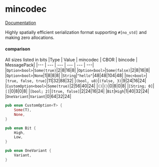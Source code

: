 # mincodec

[Documentation](https://noocene.github.io/mincodec)

Highly spatially efficient serialization format supporting `#[no_std]` and making zero allocations.

#### comparison
All sizes listed in bits
|Type | Value | mincodec | CBOR | bincode | MessagePack|
|--- | --- | --- | --- | --- | ---|
|`Option<bool>`|`Some(true)`|2|8|16|8|
|`Option<bool>`|`Some(false)`|2|8|16|8|
|`Option<bool>`|`None`|1|8|8|8|
|`String`|`"hello"`|48|48|104|48|
|`Vec<bool>`|`[true, false, true]`|11|32|88|32|
|`(bool, u8)`|`(false, 3)`|9|24|16|24|
|`CustomOption<bool>`|`Some(true)`|2|56|40|24|
|`()`|`()`|0|8|0|8|
|`[String; 0]`|`[]`|0|8|0|8|
|`[bool; 2]`|`[true, false]`|2|24|16|24|
|`Bit`|`High`|1|40|32|24|
|`OneVariant`|`Variant`|0|64|32|24|

```Rust
pub enum CustomOption<T> {
    Some(T),
    None,
}

pub enum Bit {
    High,
    Low,
}

pub enum OneVariant {
    Variant,
}
```